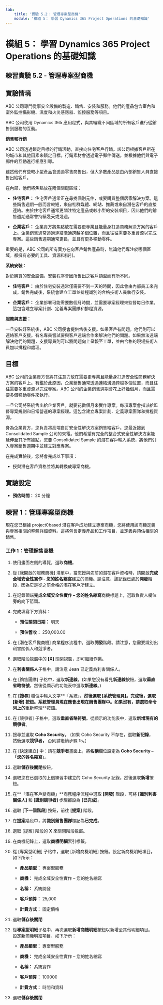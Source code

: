 ```yaml
---
lab:
    title: '實驗 5.2： 管理專案型商機'
    module: '模組 5： 學習 Dynamics 365 Project Operations 的基礎知識'
---
```


模組 5： 學習 Dynamics 365 Project Operations 的基礎知識
========================

## 練習實驗 5.2 - 管理專案型商機

## 實驗情境

ABC 公司專門從事安全設備的製造、銷售、安裝和服務。他們的產品包含室內和室外監控攝影機、濕度和火災感應器、監控服務等項目。 

ABC 公司使用 Dynamics 365 應用程式，與其組織不同區域的所有客戶進行從銷售到服務的互動。 

**銷售和行銷**

ABC 公司透過鎖定目標的行銷活動，直接向住宅客戶行銷。該公司根據客戶所在的城市和其他因素來鎖定目標。行銷素材會透過電子郵件傳送，並根據他們與電子郵件的互動進行相應引導。 

雖然他們有些較小型產品會透過零售商售出，但大多數產品是由內部銷售人員直接售出給客戶。

在內部，他們將焦點放在兩個關鍵區域： 

- **住宅客戶：** 住宅客戶通常正在尋找個別元件，或要購買整個居家解決方案。這些銷售週期一般而言較短，來自社群媒體、網站、推薦或來自潛在客戶的直接連絡。由於住宅客戶通常更關注特定產品或較小型的安裝項目，因此他們的銷售週期通常會持續幾天或幾週。 

- **企業客戶：** 企業賣方將焦點放在需要更專業且能量身打造商務解決方案的客戶上。企業銷售通常透過連結溝通跨越多個位置，而且往往需要多重資源以完成專案。這些銷售週期通常更長，並且有更多移動零件。 

重要的是，ABC 公司的所有賣方在向客戶銷售產品時，無論他們專注於哪個區域，都擁有必要的工具、資源和指引。 

**系統安裝：**

對於購買的安全設備，安裝程序會因所售出之客戶類型而有所不同。 

- **住宅客戶：** 由於住宅安裝通常僅需要不到一天的時間，因此會由內部員工來完成。銷售完成後，系統會建立工單並排程識別的合格技術人員執行安裝。 

- **企業客戶：** 企業部署可能需要數個月時間，並需要專案經理來監督每日作業。這包含建立專案計劃、定義專案團隊和排程資源。 

**服務與支援：**

一旦安裝好系統後，ABC 公司便會提供售後支援。如果客戶有問題，他們則可以連絡客戶支援。有名專員嘗試要與客戶遠端合作來解決他們的問題。如果無法遠端解決他們的問題，支援專員則可以將問題向上呈報至工單，並由合格的現場技術人員加以排程和處理。 
## 目標

ABC 公司的企業賣方會將其注意力放在需要更專業且能量身打造安全性商務解決方案的客戶上。有鑑於此原因，企業銷售通常透過連結溝通跨越多個位置，而且往往需要多重資源以完成專案。ABC 公司的企業銷售週期會花上好幾個月，而且需要多個移動零件來執行。 

一旦公司將系統售出給企業客戶，就要花數個月來實作專案。每項專案會指派給監督專案規劃和日常營運的專案經理。這包含建立專案計劃、定義專案團隊和排程資源。 

身為企業賣方，您負責將高端自訂安全性解決方案銷售給客戶。您最近接到 Consolidated Sample 公司的來電。他們希望有完全的整合式安全性解決方案能延伸至其所有據點。您要 Consolidated Sample 的潛在客戶輸入系統，將他們引入專案銷售週期中並建立對應專案。 

在完成實驗後，您將會完成以下事項：

- 授與潛在客戶資格並將其轉換成專案商機。

## 實驗設定

  - **預估時間**： 20 分鐘
  
## 練習 1：管理專案型商機 

現在您已根據 project0based 潛在客戶成功建立專案商機，您將使用該商機定義與專案相關的整體詳細資料。這將包含定義產品和工作項目，並定義與預估相關的銷售。 

### 工作 1：管理銷售商機 

1. 使用畫面左側的導覽，選取**商機**。 

2. 從 [我開啟的服務商機] 清單中，當您授與先前的潛在客戶資格時，請開啟**完成全域安全性實作 - 您的姓名縮寫**建立的商機。請注意，該記錄已處於**開發**階段，因為它是從之前合格的潛在客戶所建立。  

3. 在記錄頂端**完成全域安全性實作 – 您的姓名縮寫**商機標題上，選取負責人欄位旁的向下箭頭。 

4. 完成填寫下方資料：

	- **預估關閉日期：** 明天

	- **預估營收：** 250,000.00

5. 在 [潛在客戶變商機] 商業程序流程中，選取**開發**階段。請注意，您需要識別出利害關係人和競爭者。

6. 選取階段視窗中的 **[X]** 關閉視窗，即可繼續作業。 

7. 在**利害關係人**子格中，請注意 **Jean** 已定義為利害關係人。 

8. 在 [銷售團隊] 子格中，選取**新連線**。(如果您沒有看見**新連線**按鈕，選取**垂直省略符號**，然後從顯示的功能表中選取**新連線**。) 

9. 在 **[搜尋]** 欄位中輸入文字**「系統」**，然後選取 **[系統管理員]**。完成後，選取 **[新增]** 按鈕。系統管理員現在應會出現在銷售團隊中。如果沒有，請選取命令列上的**重新整理**按鈕。 

10. 在 [競爭者] 子格中，選取**垂直省略符號**。從顯示的功能表中，選取**新增現有的競爭者**。 

11. 搜尋並選取 **Coho Security。** (如果 Coho Security 不存在，選取**新記錄**， 然後選取**競爭者，** 否則請繼續步驟 15。)  

12. 在 [快速建立] 中：請在**競爭者**畫面上，將**名稱**欄位設定為 **Coho Security –「您的姓名縮寫」**。

13. 選取**儲存後關閉**按鈕。

14. 選取您在已選取的上個練習中建立的 Coho Security 記錄，然後選取**新增**按鈕。 

15. 在**「潛在客戶變商機」**商務程序流程中選取 **[開發]** 階段，可將 **[識別利害關係人]** 和 **[識別競爭者]** 步驟都設為 **[已完成]**。 

16. 選取 **[下一個階段]** 按鈕，前往 **[提案]** 階段。

17. 在**提案**階段中，將**識別銷售團隊**標記為**已完成**。

18. 選取 [提案] 階段的 **X** 來關閉階段視窗。 

19. 在商機記錄上，選取**商機明細**索引標籤。

20. 從 [專案型明細] 子格中，選取 [新增商機明細] 按鈕。設定新商機明細項目，如下所示：

	- **產品類型：** 專案型服務

	- **商機：** 完成全域安全性實作 – 您的姓名縮寫

	- **名稱：** 系統開發

	- **客戶預算：** 25,000

	- **計費方式：** 固定價格

21. 選取**儲存後關閉**

22. 從**專案型明細**子格中，再次選取**新增商機明細**按鈕以新增至其他明細項目。   
‎設定新商機明細項目，如下所示：

	- **產品類型：** 專案型服務

	- **商機：** 完成全域安全性實作 – 您的姓名縮寫

	- **名稱：** 系統實作 

	- **客戶預算：** 100000 

	- **計費方式：** 時間和資料

23. 選取**儲存後關閉**
